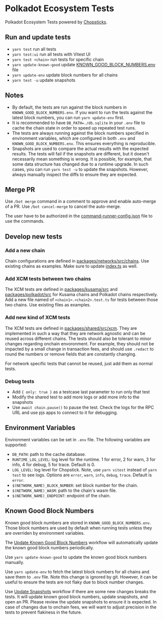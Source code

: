 # Polkadot Ecosystem Tests

Polkadot Ecosystem Tests powered by [Chopsticks](http://github.com/AcalaNetwork/chopsticks).

## Run and update tests

- `yarn test` run all tests
- `yarn test:ui` run all tests with Vitest UI
- `yarn test <chain>` run tests for specific chain
- `yarn update-known-good` update [KNOWN_GOOD_BLOCK_NUMBERS.env](./KNOWN_GOOD_BLOCK_NUMBERS.env) file
- `yarn update-env` update block numbers for all chains
- `yarn test -u` update snapshots

## Notes

- By default, the tests are run against the block numbers in `KNOWN_GOOD_BLOCK_NUMBERS.env`. If you want to run the tests against the latest block numbers, you can run `yarn update-env` first.
- It is recommended to have `DB_PATH=./db.sqlite` in your `.env` file to cache the chain state in order to speed up repeated test runs.
- The tests are always running against the block numbers specified in environment variables, which are configured in both `.env` and `KNOWN_GOOD_BLOCK_NUMBERS.env`. This ensures everything is reproducible.
- Snapshots are used to compare the actual results with the expected results. The tests will fail if the snapshots are different, but it doesn't necessarily mean something is wrong. It is possible, for example, that some data structure has changed due to a runtime upgrade. In such cases, you can run `yarn test -u` to update the snapshots. However, always manually inspect the diffs to ensure they are expected.

## Merge PR

Use `/bot merge` command in a comment to approve and enable auto-merge of a PR. Use `/bot cancel-merge` to cancel the auto-merge.

The user have to be authorized in the [command-runner-config.json](./.github/command-runner/command-runner-config.json) file to use the commands.

## Develop new tests

### Add a new chain

Chain configurations are defined in [packages/networks/src/chains](packages/networks/src/chains). Use existing chains as examples. Make sure to update [index.ts](packages/networks/src/chains/index.ts) as well.

### Add XCM tests between two chains

The XCM tests are defined in [packages/kusama/src](packages/kusama/src) and [packages/polkadot/src](packages/polkadot/src) for Kusama chains and Polkadot chains respectively.
Add a new file named of `<chain1>.<chain2>.test.ts` for tests between those two chains. Use existing files as examples.

### Add new kind of XCM tests

The XCM tests are defined in [packages/shared/src/xcm](packages/shared/src/xcm). They are implemented in such a way that they are network agnostic and can be reused across different chains. The tests should also be tolerant to minor changes regarding onchain envoronment. For example, they should not be impacted by a small change in transaction fees, and should use `.redact` to round the numbers or remove fields that are constantly changing.

For network specific tests that cannot be reused, just add them as normal tests.

### Debug tests

- Add `{ only: true }` as a testcase last parameter to run only that test
- Modify the shared test to add more logs or add more info to the snapshots
- Use `await chain.pause()` to pause the test. Check the logs for the RPC URL and use pjs apps to connect to it for debugging.

## Environment Variables

Environment variables can be set in `.env` file. The following variables are supported:

- `DB_PATH`: path to the cache database.
- `RUNTIME_LOG_LEVEL`: log level for the runtime. 1 for error, 2 for warn, 3 for info, 4 for debug, 5 for trace. Default is 0.
- `LOG_LEVEL`: log level for Chopstick. Note, use `yarn vitest` instead of `yarn test` to see logs. Options are `error`, `warn`, `info`, `debug`, `trace`. Default is `error`.
- `$(NETWORK_NAME)_BLOCK_NUMBER`: set block number for the chain.
- `$(NETWORK_NAME)_WASM`: path to the chain's wasm file.
- `$(NETWORK_NAME)_ENDPOINT`: endpoint of the chain.

## Known Good Block Numbers

Known good block numbers are stored in `KNOWN_GOOD_BLOCK_NUMBERS.env`. Those block numbers are used by default when running tests unless they are overriden by environment variables.

The [Update Known Good Block Numbers](https://github.com/open-web3-stack/polkadot-ecosystem-tests/actions/workflows/update-known-good.yml) workflow will automatically update the known good block numbers periodically.

Use `yarn update-known-good` to update the known good block numbers manually.

Use `yarn update-env` to fetch the latest block numbers for all chains and save them to `.env` file. Note this change is ignored by git. However, it can be useful to ensure the tests are not flaky due to block number changes.

Use [Update Snapshots](https://github.com/open-web3-stack/polkadot-ecosystem-tests/actions/workflows/update-snapshot.yml) workflow if there are some new changes breaks the tests.
It will update known good block numbers, update snapshots, and open an PR. Please review the update snapshots to ensure it is expected.
In case of changes due to onchain fees, we will want to adjust precision in the tests to prevent flakiness in the future.
